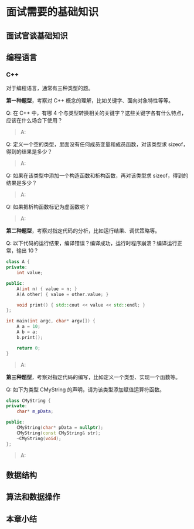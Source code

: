 # 面试需要的基础知识

## 面试官谈基础知识

## 编程语言

### C++

对于编程语言，通常有三种类型的题。

**第一种题型**，考察对 C++ 概念的理解，比如关键字、面向对象特性等等。

Q: 在 C++ 中，有哪 4 个与类型转换相关的关键字？这些关键字各有什么特点，应该在什么场合下使用？

> A: 

Q: 定义一个空的类型，里面没有任何成员变量和成员函数，对该类型求 sizeof，得到的结果是多少？

> A: 

Q: 如果在该类型中添加一个构造函数和析构函数，再对该类型求 sizeof，得到的结果是多少？

> A: 

Q: 如果把析构函数标记为虚函数呢？

> A: 

**第二种题型**，考察对指定代码的分析，比如运行结果、调优策略等。

Q: 以下代码的运行结果，编译错误？编译成功，运行时程序崩溃？编译运行正常，输出 10？

```cpp
class A {
private:
    int value;

public:
    A(int n) { value = n; }
    A(A other) { value = other.value; }

    void print() { std::cout << value << std::endl; }
};

int main(int argc, char* argv[]) {
    A a = 10;
    A b = a;
    b.print();

    return 0;
}
```

> A: 

**第三种题型**，考察对指定代码的编写，比如定义一个类型、实现一个函数等。

Q: 如下为类型 CMyString 的声明，请为该类型添加赋值运算符函数。

```cpp
class CMyString {
private:
    char* m_pData;

public:
    CMyString(char* pData = nullptr);
    CMyString(const CMyString& str);
    ~CMyString(void);
};
```

> A: 

## 数据结构

## 算法和数据操作

## 本章小结
